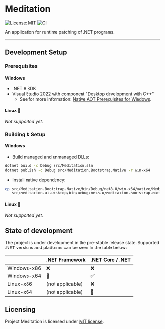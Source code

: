 # Meditation

[![License: MIT](https://img.shields.io/badge/License-MIT-yellow.svg)](https://opensource.org/licenses/MIT)
![CI](https://github.com/DevToolsNET/meditation/actions/workflows/main.yml/badge.svg)

An application for runtime patching of .NET programs.

-------------------------------------

## Development Setup

### Prerequisites

#### Windows
* .NET 8 SDK
* Visual Studio 2022 with component "Desktop development with C++"
	* See for more information: [Native AOT Prerequisites for Windows](https://learn.microsoft.com/en-us/dotnet/core/deploying/native-aot/?tabs=net8plus%2Cwindows#prerequisites).

#### Linux :construction:

*Not supported yet.*

### Building & Setup

#### Windows

* Build managed and unmanaged DLLs:
```bash
dotnet build -c Debug src/Meditation.sln
dotnet publish -c Debug src/Meditation.Bootstrap.Native -r win-x64
```
* Install native dependency:
```bash
cp src/Meditation.Bootstrap.Native/bin/Debug/net8.0/win-x64/native/Meditation.Bootstrap.Native.dll \
   src/Meditation.UI.Desktop/bin/Debug/net8.0/Meditation.Bootstrap.Native.dll
```

#### Linux :construction:

*Not supported yet.*

## State of development

The project is under development in the pre-stable release state. Supported .NET versions and platforms can be seen in the table below:

|                         | .NET Framework              | .NET Core / .NET      |
|-------------------------|-----------------------------|-----------------------|
| Windows-x86             | :x:                         | :x:                   |
| Windows-x64             | :construction:              | :white_check_mark:    |
| Linux-x86               | (not applicable)            | :x:                   |
| Linux-x64               | (not applicable)            | :construction:        |

## Licensing

Project Meditation is licensed under [MIT license](LICENSE).